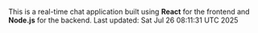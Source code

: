 This is a real-time chat application built using **React** for the frontend and **Node.js** for the backend.
Last updated: Sat Jul 26 08:11:31 UTC 2025
